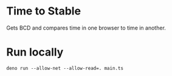 # Time to Stable

Gets BCD and compares time in one browser to time in another.

# Run locally

`deno run --allow-net --allow-read=. main.ts`
 
